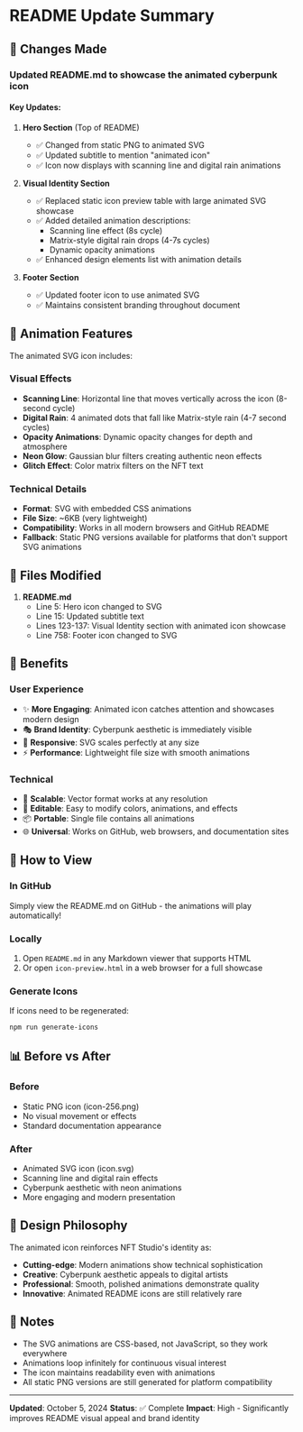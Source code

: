 # README Update Summary

## 🎉 Changes Made

### Updated README.md to showcase the animated cyberpunk icon

#### Key Updates:

1. **Hero Section** (Top of README)
   - ✅ Changed from static PNG to animated SVG
   - ✅ Updated subtitle to mention "animated icon"
   - ✅ Icon now displays with scanning line and digital rain animations

2. **Visual Identity Section**
   - ✅ Replaced static icon preview table with large animated SVG showcase
   - ✅ Added detailed animation descriptions:
     - Scanning line effect (8s cycle)
     - Matrix-style digital rain drops (4-7s cycles)
     - Dynamic opacity animations
   - ✅ Enhanced design elements list with animation details

3. **Footer Section**
   - ✅ Updated footer icon to use animated SVG
   - ✅ Maintains consistent branding throughout document

## 🎨 Animation Features

The animated SVG icon includes:

### Visual Effects
- **Scanning Line**: Horizontal line that moves vertically across the icon (8-second cycle)
- **Digital Rain**: 4 animated dots that fall like Matrix-style rain (4-7 second cycles)
- **Opacity Animations**: Dynamic opacity changes for depth and atmosphere
- **Neon Glow**: Gaussian blur filters creating authentic neon effects
- **Glitch Effect**: Color matrix filters on the NFT text

### Technical Details
- **Format**: SVG with embedded CSS animations
- **File Size**: ~6KB (very lightweight)
- **Compatibility**: Works in all modern browsers and GitHub README
- **Fallback**: Static PNG versions available for platforms that don't support SVG animations

## 📁 Files Modified

1. **README.md**
   - Line 5: Hero icon changed to SVG
   - Line 15: Updated subtitle text
   - Lines 123-137: Visual Identity section with animated icon showcase
   - Line 758: Footer icon changed to SVG

## 🎯 Benefits

### User Experience
- ✨ **More Engaging**: Animated icon catches attention and showcases modern design
- 🎭 **Brand Identity**: Cyberpunk aesthetic is immediately visible
- 📱 **Responsive**: SVG scales perfectly at any size
- ⚡ **Performance**: Lightweight file size with smooth animations

### Technical
- 🔄 **Scalable**: Vector format works at any resolution
- 🎨 **Editable**: Easy to modify colors, animations, and effects
- 📦 **Portable**: Single file contains all animations
- 🌐 **Universal**: Works on GitHub, web browsers, and documentation sites

## 🚀 How to View

### In GitHub
Simply view the README.md on GitHub - the animations will play automatically!

### Locally
1. Open `README.md` in any Markdown viewer that supports HTML
2. Or open `icon-preview.html` in a web browser for a full showcase

### Generate Icons
If icons need to be regenerated:
```bash
npm run generate-icons
```

## 📊 Before vs After

### Before
- Static PNG icon (icon-256.png)
- No visual movement or effects
- Standard documentation appearance

### After
- Animated SVG icon (icon.svg)
- Scanning line and digital rain effects
- Cyberpunk aesthetic with neon animations
- More engaging and modern presentation

## 🎨 Design Philosophy

The animated icon reinforces NFT Studio's identity as:
- **Cutting-edge**: Modern animations show technical sophistication
- **Creative**: Cyberpunk aesthetic appeals to digital artists
- **Professional**: Smooth, polished animations demonstrate quality
- **Innovative**: Animated README icons are still relatively rare

## 📝 Notes

- The SVG animations are CSS-based, not JavaScript, so they work everywhere
- Animations loop infinitely for continuous visual interest
- The icon maintains readability even with animations
- All static PNG versions are still generated for platform compatibility

---

**Updated**: October 5, 2024
**Status**: ✅ Complete
**Impact**: High - Significantly improves README visual appeal and brand identity